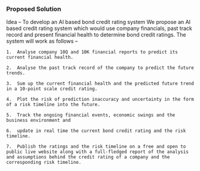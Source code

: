 ### Proposed Solution

Idea – To develop an AI based bond credit rating system
We propose an AI based credit rating system which would use company financials, past track record and present financial health to determine bond credit ratings.
The system will work as follows – 

    1.	Analyse company 10Q and 10K financial reports to predict its current financial health.

    2.	Analyse the past track record of the company to predict the future trends.

    3.	Sum up the current financial health and the predicted future trend in a 10-point scale credit rating.

    4.	Plot the risk of prediction inaccuracy and uncertainty in the form of a risk timeline into the future.

    5.	Track the ongoing financial events, economic swings and the business environment and 

    6.	update in real time the current bond credit rating and the risk timeline.

    7.	Publish the ratings and the risk timeline on a free and open to public live website along with a full-fledged report of the analysis and assumptions behind the credit rating of a company and the corresponding risk timeline.